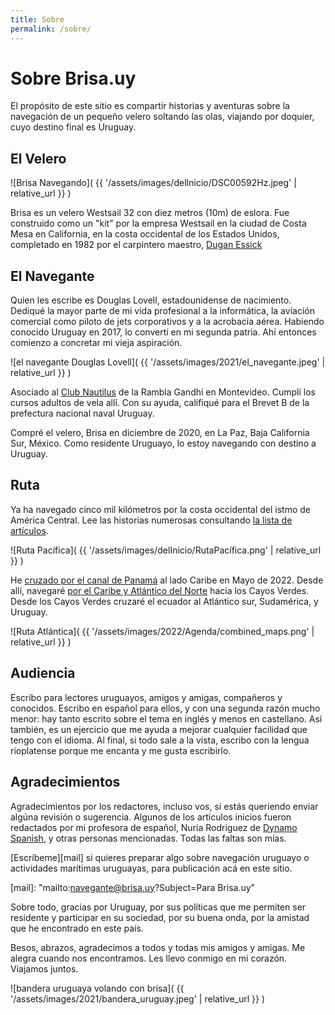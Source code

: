 ```yaml
---
title: Sobre
permalink: /sobre/
---
```


# Sobre Brisa.uy

El propósito de este sitio es compartir historias y aventuras sobre la
navegación de un pequeño velero soltando las olas, viajando por doquier, cuyo
destino final es Uruguay.

## El Velero

![Brisa Navegando](
  {{ '/assets/images/delInicio/DSC00592Hz.jpeg' | relative_url }}
)

Brisa es un velero Westsail 32 con diez metros (10m) de eslora.
Fue construido como un "kit" por la empresa Westsail en la ciudad de
Costa Mesa en California, en la costa occidental de los
Estados Unidos, completado  en 1982 por el carpintero maestro, [Dugan
Essick][essick]

[essick]: https://www.essickwoodworks.com/

## El Navegante

Quien les escribe es Douglas Lovell, estadounidense de nacimiento. Dediqué la
mayor parte de mi vida profesional a la informática, la aviación comercial como
piloto de jets corporativos y a la acrobacia aérea.  Habiendo conocido Uruguay
en 2017, lo convertí en mi segunda patria. Ahí entonces
comienzo a concretar mi vieja aspiración.

![el navegante Douglas Lovell](
  {{ '/assets/images/2021/el_navegante.jpeg' | relative_url }}
)

Asociado al [Club Nautilus][nyc] de la Rambla Gandhi en Montevideo.
Cumplí los cursos adultos de vela allí. Con su ayuda, califiqué para el Brevet
B de la prefectura nacional naval Uruguay.

[nyc]: https://nyc.com.uy/

Compré el velero, Brisa en diciembre de 2020, en La Paz, Baja California Sur,
México.  Como residente Uruguayo, lo estoy navegando con destino a Uruguay.

## Ruta

Ya ha navegado cinco mil kilómetros por la costa occidental del istmo de
América Central. Lee las historias numerosas consultando [la lista de
artículos][lista].

[lista]: /artículos/

![Ruta Pacífica](
  {{ '/assets/images/delInicio/RutaPacífica.png' | relative_url }}
)

He [cruzado por el canal de Panamá][canal] al lado Caribe en Mayo de 2022.
Desde allí, navegaré [por el Caribe y Atlántico del Norte][agenda] hacia
los Cayos Verdes. Desde los Cayos Verdes cruzaré el ecuador al Atlántico
sur, Sudamérica, y Uruguay.

[canal]: /2022/05/06/El-Canal-de-Panam%C3%A1.html
[agenda]: /2022/11/20/Agenda-2023.html

![Ruta Atlántica](
  {{ '/assets/images/2022/Agenda/combined_maps.png' | relative_url }}
)

## Audiencia

Escribo para lectores uruguayos, amigos y amigas, compañeros y conocidos.
Escribo en español para ellos, y con una segunda razón mucho menor: hay tanto
escrito sobre el tema en inglés y menos en castellano. Así también, es un
ejercicio que me ayuda a mejorar cualquier facilidad que tengo con el idioma.
Al final, si todo sale a la vista, escribo con la lengua rioplatense porque me
encanta y me gusta escribirlo.

## Agradecimientos

Agradecimientos por los redactores, incluso vos, si estás queriendo enviar
algúna revisión o sugerencia.  Algunos de los artículos inicios fueron
redactados por mi profesora de español, Nuria Rodriguez de [Dynamo
Spanish][dynamo], y otras personas mencionadas. Todas las faltas son mías.

[dynamo]: https://dynamospanish.com/about/

[Escríbeme][mail] si quieres preparar algo sobre navegación uruguayo o
actividades marítimas uruguayas, para publicación acá en este sitio.

[mail]: "mailto:navegante@brisa.uy?Subject=Para Brisa.uy"

Sobre todo, gracias por Uruguay, por sus políticas que me permiten
ser residente y participar en su sociedad, por su buena onda, por la
amistad que he encontrado en este país.

Besos, abrazos, agradecimos a todos y todas mis amigos y amigas.
Me alegra cuando nos encontramos. Les llevo conmigo en mi corazón.
Viajamos juntos.

![bandera uruguaya volando con brisa](
  {{ '/assets/images/2021/bandera_uruguay.jpeg' | relative_url }}
)

